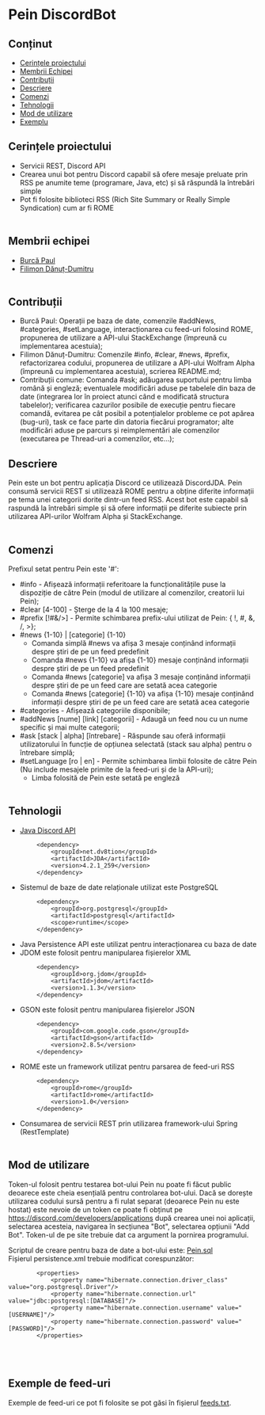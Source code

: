 # Pein DiscordBot

## Conținut
* [Cerințele proiectului](#cerințe-proiect)
* [Membrii Echipei](#membrii-echipei)
* [Contribuții](#contribuții)
* [Descriere](#descriere)
* [Comenzi](#comenzi)
* [Tehnologii](#tehnologii)
* [Mod de utilizare](#mod-de-utilizare)
* [Exemplu](#exemple-de-feed-uri)

## Cerințele proiectului
- Servicii REST, Discord API
- Crearea unui bot pentru Discord capabil să ofere mesaje preluate prin RSS
pe anumite teme (programare, Java, etc) și să răspundă la întrebări simple
- Pot fi folosite biblioteci RSS (Rich Site Summary or Really Simple
Syndication) cum ar fi ROME
<br><br>
## Membrii echipei
- [Burcă Paul](https://github.com/paulburca)
- [Filimon Dănuț-Dumitru](https://github.com/Danie83)
<br><br>
## Contribuții
- Burcă Paul: Operații pe baza de date, comenzile #addNews, #categories, #setLanguage, interacționarea cu feed-uri folosind ROME, propunerea de utilizare a API-ului StackExchange (împreună cu implementarea acestuia);
- Filimon Dănuț-Dumitru: Comenzile #info, #clear, #news, #prefix, refactorizarea codului, propunerea de utilizare a API-ului Wolfram Alpha (împreună cu implementarea acestuia), scrierea README.md;
- Contribuții comune: Comanda #ask; adăugarea suportului pentru limba română și engleză; eventualele modificări aduse pe tabelele din baza de date (integrarea lor în proiect atunci când e modificată structura tabelelor); verificarea cazurilor posibile de execuție pentru fiecare comandă, evitarea pe cât posibil a potențialelor probleme ce pot apărea (bug-uri), task ce face parte din datoria fiecărui programator; alte modificări aduse pe parcurs și reimplementări ale comenzilor (executarea pe Thread-uri a comenzilor, etc...);
## Descriere
Pein este un bot pentru aplicația Discord ce utilizează DiscordJDA.
Pein consumă servicii REST si utilizează ROME pentru a obține diferite informații pe tema unei categorii dorite dintr-un feed RSS.
Acest bot este capabil să raspundă la întrebări simple și să ofere informații pe diferite subiecte prin utilizarea API-urilor Wolfram Alpha și StackExchange.
<br><br>
## Comenzi
Prefixul setat pentru Pein este '#':
* #info - Afișează informații referitoare la funcționalitățile puse la dispoziție de către Pein (modul de utilizare al comenzilor, creatorii lui Pein);
* #clear [4-100] - Șterge de la 4 la 100 mesaje;
* #prefix [!#&/>] - Permite schimbarea prefix-ului utilizat de Pein: { !, #, &, /, >};
* #news {1-10} | [categorie] {1-10} 
  - Comanda simplă #news va afișa 3 mesaje conținând informații despre știri de pe un feed predefinit
  - Comanda #news {1-10} va afișa {1-10} mesaje conținând informații despre știri de pe un feed predefinit
  - Comanda #news [categorie] va afișa 3 mesaje conținând informații despre știri de pe un feed care are setată acea categorie
  - Comanda #news [categorie] {1-10} va afișa {1-10} mesaje conținând informații despre știri de pe un feed care are setată acea categorie
* #categories - Afișează categoriile disponibile;
* #addNews [nume] [link] [categorii] - Adaugă un feed nou cu un nume specific și mai multe categorii;
* #ask [stack | alpha] [întrebare] - Răspunde sau oferă informații utilizatorului în funcție de opțiunea selectată (stack sau alpha) pentru o întrebare simplă;
* #setLanguage [ro | en] - Permite schimbarea limbii folosite de către Pein (Nu include mesajele primite de la feed-uri și de la API-uri);
  - Limba folosită de Pein este setată pe engleză
<br><br>
## Tehnologii
* [Java Discord API](https://github.com/DV8FromTheWorld/JDA)
```
        <dependency>
            <groupId>net.dv8tion</groupId>
            <artifactId>JDA</artifactId>
            <version>4.2.1_259</version>
        </dependency>
```
* Sistemul de baze de date relaționale utilizat este PostgreSQL
```
        <dependency>
            <groupId>org.postgresql</groupId>
            <artifactId>postgresql</artifactId>
            <scope>runtime</scope>
        </dependency>
```
* Java Persistence API este utilizat pentru interacționarea cu baza de date
* JDOM este folosit pentru manipularea fișierelor XML
```
        <dependency>
            <groupId>org.jdom</groupId>
            <artifactId>jdom</artifactId>
            <version>1.1.3</version>
        </dependency>
```
* GSON este folosit pentru manipularea fișierelor JSON
```
        <dependency>
            <groupId>com.google.code.gson</groupId>
            <artifactId>gson</artifactId>
            <version>2.8.5</version>
        </dependency>
```
* ROME este un framework utilizat pentru parsarea de feed-uri RSS
```
        <dependency>
            <groupId>rome</groupId>
            <artifactId>rome</artifactId>
            <version>1.0</version>
        </dependency>
```
* Consumarea de servicii REST prin utilizarea framework-ului Spring (RestTemplate)
<br><br>
## Mod de utilizare
Token-ul folosit pentru testarea bot-ului Pein nu poate fi făcut public deoarece este cheia esențială pentru controlarea bot-ului.
Dacă se dorește utilizarea codului sursă pentru a fi rulat separat (deoarece Pein nu este hostat) este nevoie de un token ce poate fi obținut pe https://discord.com/developers/applications după crearea unei noi aplicații, selectarea acesteia, navigarea în secțiunea "Bot", selectarea opțiunii "Add Bot".
Token-ul de pe site trebuie dat ca argument la pornirea programului.

Scriptul de creare pentru baza de date a bot-ului este: [Pein.sql](https://github.com/paulburca/DiscordBot/blob/main/Pein.sql)<br>
Fișierul persistence.xml trebuie modificat corespunzător:
```
        <properties>
            <property name="hibernate.connection.driver_class" value="org.postgresql.Driver"/>
            <property name="hibernate.connection.url" value="jdbc:postgresql:[DATABASE]"/>
            <property name="hibernate.connection.username" value="[USERNAME]"/>
            <property name="hibernate.connection.password" value="[PASSWORD]"/>
        </properties>
```
<br><br>
## Exemple de feed-uri
Exemple de feed-uri ce pot fi folosite se pot găsi în fișierul [feeds.txt](https://github.com/paulburca/DiscordBot/blob/main/feeds.txt).

